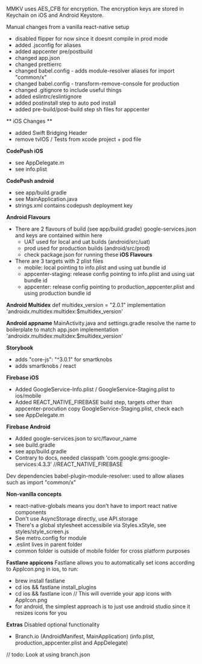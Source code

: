 MMKV uses AES_CFB for encryption. The encryption keys are stored in Keychain on iOS and Android Keystore.


Manual changes from a vanilla react-native setup

- disabled flipper for now since it doesnt compile in prod mode 
- added .jsconfig for aliases
- added appcenter pre/postbuild
- changed app.json
- changed prettierrc
- changed babel.config - adds module-resolver aliases for import "common/x" 
- changed babel.config - transform-remove-console for production 
- changed .gitignore to include useful things 
- added eslintrc/eslintignore
- added postinstall step to auto pod install
- added pre-build/post-build step sh files for appcenter 

** iOS Changes **
- added Swift Bridging Header
- remove tvIOS / Tests from xcode project + pod file

**CodePush iOS**
- see AppDelegate.m 
- see info.plist

**CodePush android**
- see app/build.gradle 
- see MainApplication.java
- strings.xml contains codepush deployment key

**Android Flavours**
- There are 2 flavours of build (see app/build.gradle)
google-services.json and keys are contained within here
    - UAT used for local and uat builds (android/src/uat)
    - prod used for production builds (android/src/prod)
    - check package.json for running these
**iOS Flavours**
- There are 3 targets with 2 plist files
    - mobile: local pointing to info.plist and using uat bundle id
    - appcenter-staging: release config pointing to info.plist and using uat bundle id
    - appcenter: release config pointing to production_appcenter.plist and using production bundle id

**Android Multidex**
    def multidex_version = "2.0.1"
    implementation 'androidx.multidex:multidex:$multidex_version'

**Android appname**
    MainActivity.java and settings.gradle resolve the name to boilerplate to match app.json
    implementation 'androidx.multidex:multidex:$multidex_version'

**Storybook**
 - adds "core-js": "^3.0.1" for smartknobs
 - adds smartknobs / react

**Firebase iOS**
- Added GoogleService-Info.plist / GoogleService-Staging.plist to ios/mobile
- Added REACT_NATIVE_FIREBASE build step, targets other than appcenter-procution copy  GoogleService-Staging.plist, check each
- see AppDelegate.m 

**Firebase Android**
- Added google-services.json to src/flavour_name
- see build.gradle 
- see app/build.gradle
- Contrary to docs, needed classpath 'com.google.gms:google-services:4.3.3' //REACT_NATIVE_FIREBASE 

Dev dependencies 
babel-plugin-module-resolver: used to allow aliases such as import "common/x"

**Non-vanilla concepts**
- react-native-globals means you don't have to import react native components
- Don't use AsyncStorage directly, use API.storage
- There's a global stylesheet accessibile via Styles.xStyle, see styles/style_screen.js
- See metro.config for module 
- .eslint lives in parent folder
- common folder is outside of mobile folder for cross platform purposes 

**Fastlane appicons**
Fastlane allows you to automatically set icons according to AppIcon.png in ios, to run:
- brew install fastlane
- cd ios && fastlane install_plugins
- cd ios && fastlane icon  // This will override your app icons with AppIcon.png
- for android, the simplest approach is to just use android studio since it resizes icons for you 

**Extras** 
Disabled optional functionality

- Branch.io (AndroidManifest, MainApplication) (info.plist, production_appcenter.plist and AppDelegate) 


// todo: Look at using branch.json
